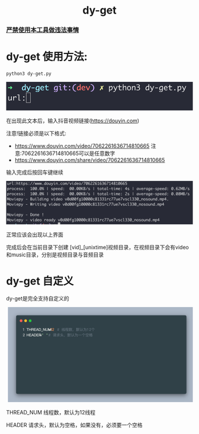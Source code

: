 <center><h1>
  dy-get
  </h1></center>

### **<u>严禁使用本工具做违法事情</u>**

#  dy-get 使用方法:

```bash
python3 dy-get.py
```

![](./markdown/1.png)

在出现此文本后，输入抖音视频链接(https://douyin.com)

注意!链接必须是以下格式:

- https://www.douyin.com/video/7062261636714810665      注意:7062261636714810665可以是任意数字
- https://www.douyin.com/share/video/7062261636714810665

输入完成后按回车键继续

![](./markdown/2.png)

正常应该会出现以上界面

完成后会在当前目录下创建 [vid]_[unixtime]视频目录，在视频目录下会有video和music目录，分别是视频目录与音频目录



# dy-get 自定义

dy-get是完全支持自定义的

![](./markdown/code-snapshot1.png)

THREAD_NUM 线程数，默认为12线程

HEADER 请求头，默认为空格，如果没有，必须要一个空格

